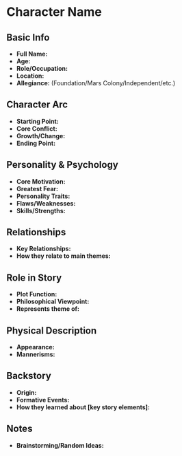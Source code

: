 # Character Name

## Basic Info
- **Full Name:**
- **Age:**
- **Role/Occupation:**
- **Location:**
- **Allegiance:** (Foundation/Mars Colony/Independent/etc.)

## Character Arc
- **Starting Point:**
- **Core Conflict:**
- **Growth/Change:**
- **Ending Point:**

## Personality & Psychology
- **Core Motivation:**
- **Greatest Fear:**
- **Personality Traits:**
- **Flaws/Weaknesses:**
- **Skills/Strengths:**

## Relationships
- **Key Relationships:**
- **How they relate to main themes:**

## Role in Story
- **Plot Function:**
- **Philosophical Viewpoint:**
- **Represents theme of:**

## Physical Description
- **Appearance:**
- **Mannerisms:**

## Backstory
- **Origin:**
- **Formative Events:**
- **How they learned about [key story elements]:**

## Notes
- **Brainstorming/Random Ideas:**